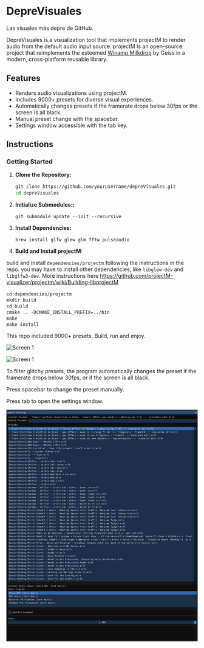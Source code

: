 # DepreVisuales

Las visuales más depre de GitHub.

DepreVisuales is a visualization tool that implements projectM to render audio from the default audio input source.
projectM is an open-source project that reimplements the
esteemed [Winamp Milkdrop](https://en.wikipedia.org/wiki/MilkDrop) by Geiss in a modern, cross-platform reusable
library.

## Features

- Renders audio visualizations using projectM.
- Includes 9000+ presets for diverse visual experiences.
- Automatically changes presets if the framerate drops below 30fps or the screen is all black.
- Manual preset change with the spacebar.
- Settings window accessible with the tab key.

## Instructions

### Getting Started

1. **Clone the Repository:**

   ```sh
   git clone https://github.com/yourusername/depreVisuales.git
   cd depreVisuales
   ```


2. **Initialize Submodules::**

   ```
   git submodule update --init --recursive
   ```
   
3. **Install Dependencies:**

    ```
    brew install glfw glew glm fftw pulseaudio
    ```
   

4. **Build and Install projectM:**

build and install `dependencies/projectm` following the instructions in the repo. you may have to install other
dependencies, like `libglew-dev` and `libglfw3-dev`.
More instructions here https://github.com/projectM-visualizer/projectm/wiki/Building-libprojectM

   ```
   cd dependencies/projectm
   mkdir build
   cd build
   cmake .. -DCMAKE_INSTALL_PREFIX=../bin
   make
   make install
   ```

This repo included 9000+ presets. Build, run and enjoy.

![Screen 1](./docs/screen-1.png)

![Screen 1](./docs/screen-2.png)

To filter glitchy presets, the program automatically changes the preset if the framerate drops below 30fps, or if the
screen is all black.

Press spacebar to change the preset manually.

Press tab to open the settings window.

![Screen 1](./docs/settings.png)


